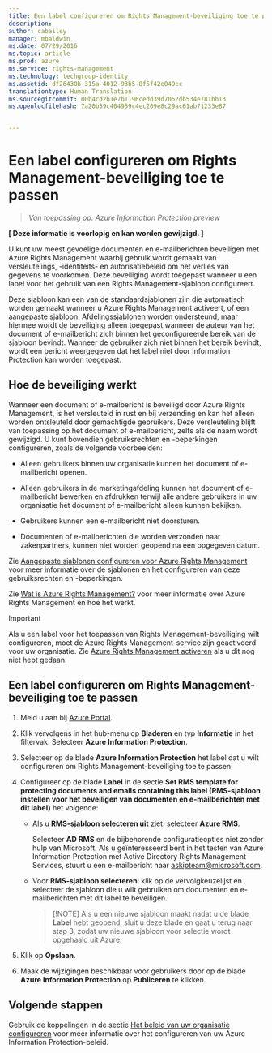 ```yaml
---
title: Een label configureren om Rights Management-beveiliging toe te passen | Azure Rights Management
description: 
author: cabailey
manager: mbaldwin
ms.date: 07/29/2016
ms.topic: article
ms.prod: azure
ms.service: rights-management
ms.technology: techgroup-identity
ms.assetid: df26430b-315a-4012-93b5-8f5f42e049cc
translationtype: Human Translation
ms.sourcegitcommit: 00b4cd2b1e7b1196cedd39d7052db534e781bb13
ms.openlocfilehash: 7a20b59c404959c4ec209e8c29ac61ab71233e87


---
```


# Een label configureren om Rights Management-beveiliging toe te passen

>*Van toepassing op: Azure Information Protection preview*

**[ Deze informatie is voorlopig en kan worden gewijzigd. ]**

U kunt uw meest gevoelige documenten en e-mailberichten beveiligen met Azure Rights Management waarbij gebruik wordt gemaakt van versleutelings, -identiteits- en autorisatiebeleid om het verlies van gegevens te voorkomen. Deze beveiliging wordt toegepast wanneer u een label voor het gebruik van een Rights Management-sjabloon configureert. 

Deze sjabloon kan een van de standaardsjablonen zijn die automatisch worden gemaakt wanneer u Azure Rights Management activeert, of een aangepaste sjabloon. Afdelingssjablonen worden ondersteund, maar hiermee wordt de beveiliging alleen toegepast wanneer de auteur van het document of e-mailbericht zich binnen het geconfigureerde bereik van de sjabloon bevindt. Wanneer de gebruiker zich niet binnen het bereik bevindt, wordt een bericht weergegeven dat het label niet door Information Protection kan worden toegepast.

## Hoe de beveiliging werkt

Wanneer een document of e-mailbericht is beveiligd door Azure Rights Management, is het versleuteld in rust en bij verzending en kan het alleen worden ontsleuteld door gemachtigde gebruikers. Deze versleuteling blijft van toepassing op het document of e-mailbericht, zelfs als de naam wordt gewijzigd. U kunt bovendien gebruiksrechten en -beperkingen configureren, zoals de volgende voorbeelden:

- Alleen gebruikers binnen uw organisatie kunnen het document of e-mailbericht openen.

- Alleen gebruikers in de marketingafdeling kunnen het document of e-mailbericht bewerken en afdrukken terwijl alle andere gebruikers in uw organisatie het document of e-mailbericht alleen kunnen bekijken.

- Gebruikers kunnen een e-mailbericht niet doorsturen.

- Documenten of e-mailberichten die worden verzonden naar zakenpartners, kunnen niet worden geopend na een opgegeven datum.

Zie [Aangepaste sjablonen configureren voor Azure Rights Management](../deploy-use/configure-custom-templates.md) voor meer informatie over de sjablonen en het configureren van deze gebruiksrechten en -beperkingen.

Zie [Wat is Azure Rights Management?](../understand-explore/what-is-azure-rms.md) voor meer informatie over Azure Rights Management en hoe het werkt.

> [!IMPORTANT]
> Als u een label voor het toepassen van Rights Management-beveiliging wilt configureren, moet de Azure Rights Management-service zijn geactiveerd voor uw organisatie. Zie [Azure Rights Management activeren](../deploy-use/activate-service.md) als u dit nog niet hebt gedaan.


## Een label configureren om Rights Management-beveiliging toe te passen

1. Meld u aan bij [Azure Portal](https://portal.azure.com).
 
2. Klik vervolgens in het hub-menu op **Bladeren** en typ **Informatie** in het filtervak. Selecteer **Azure Information Protection**.

3. Selecteer op de blade **Azure Information Protection** het label dat u wilt configureren om Rights Management-beveiliging toe te passen.

4. Configureer op de blade **Label** in de sectie **Set RMS template for protecting documents and emails containing this label (RMS-sjabloon instellen voor het beveiligen van documenten en e-mailberichten met dit label)** het volgende:

    - Als u **RMS-sjabloon selecteren uit** ziet: selecteer **Azure RMS**. 
    
        Selecteer **AD RMS** en de bijbehorende configuratieopties niet zonder hulp van Microsoft. Als u geïnteresseerd bent in het testen van Azure Information Protection met Active Directory Rights Management Services, stuurt u een e-mailbericht naar askipteam@microsoft.com. 
    
    - Voor **RMS-sjabloon selecteren**: klik op de vervolgkeuzelijst en selecteer de sjabloon die u wilt gebruiken om documenten en e-mailberichten met dit label te beveiligen.

        > [!NOTE] Als u een nieuwe sjabloon maakt nadat u de blade **Label** hebt geopend, sluit u deze blade en gaat u terug naar stap 3, zodat uw nieuwe sjabloon voor selectie wordt opgehaald uit Azure.

5. Klik op **Opslaan**.

6. Maak de wijzigingen beschikbaar voor gebruikers door op de blade **Azure Information Protection** op **Publiceren** te klikken.

## Volgende stappen

Gebruik de koppelingen in de sectie [Het beleid van uw organisatie configureren](configure-policy.md#configuring-your-organization-s-policy) voor meer informatie over het configureren van uw Azure Information Protection-beleid.  



<!--HONumber=Jul16_HO5-->


